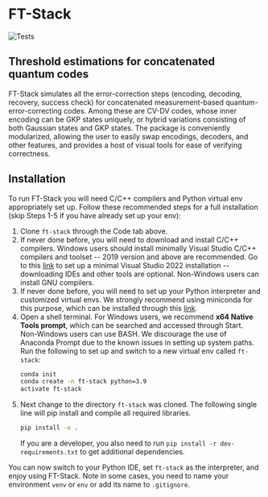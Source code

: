 # FT-Stack
![Tests](https://github.com/XanaduAI/ft-stack/actions/workflows/tests.yaml/badge.svg?branch=main)

## Threshold estimations for concatenated quantum codes
FT-Stack simulates all the error-correction steps (encoding, decoding, recovery, success check) for concatenated measurement-based quantum-error-correcting codes. Among these are CV-DV codes, whose inner encoding can be GKP states uniquely, or hybrid variations consisting of both Gaussian states and GKP states. The package is conveniently modularized, allowing the user to easily swap encodings, decoders, and other features, and provides a host of visual tools for ease of verifying correctness.

## Installation  
To run FT-Stack you will need C/C++ compilers and Python virtual env appropriately set up. Follow these recommended steps for a full installation (skip Steps 1-5 if you have already set up your env):

1. Clone `ft-stack` through the Code tab above.
2. If never done before, you will need to download and install C/C++ compilers. Windows users should install minimally Visual Studio C/C++ compilers and toolset -- 2019 version and above are recommended. Go to this [link](https://visualstudio.microsoft.com/downloads/#build-tools-for-visual-studio-2022) to set up a minimal Visual Studio 2022 installation -- downloading IDEs and other tools are optional. Non-Windows users can install GNU compilers.
3. If never done before, you will need to set up your Python interpreter and customized virtual envs. We strongly recommend using miniconda for this purpose, which can be installed through this [link](https://docs.conda.io/en/latest/miniconda.html).
4. Open a shell terminal. For Windows users, we recommend **x64 Native Tools prompt**, which can be searched and accessed through Start. Non-Windows users can use BASH. We discourage the use of Anaconda Prompt due to the known issues in setting up system paths. Run the following to set up and switch to a new virtual env called `ft-stack`:
    ```bash
    conda init
    conda create -n ft-stack python=3.9
    activate ft-stack
    ```
5. Next change to the directory `ft-stack` was cloned. The following single line will pip install and compile all required libraries.   
    ```bash
    pip install -e .
    ```
    If you are a developer, you also need to run `pip install -r dev-requirements.txt` to get additional dependencies. 

You can now switch to your Python IDE, set `ft-stack` as the interpreter, and enjoy using FT-Stack. Note in some cases, you need to name your environment `venv` or `env` or add its name to `.gitignore`.
